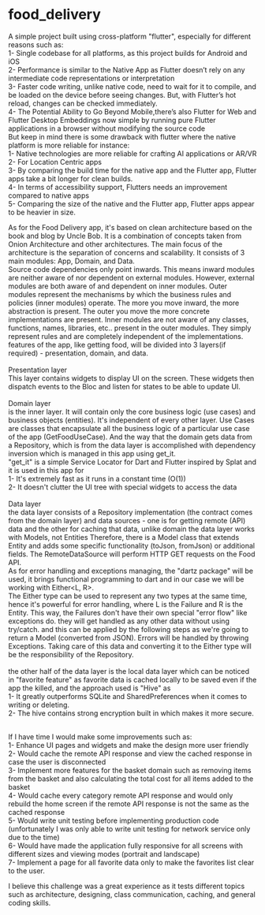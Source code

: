 # food_delivery

A simple project built using cross-platform "flutter", especially for different reasons such as:<br />
1- Single codebase for all platforms, as this project builds for Android and iOS<br />
2- Performance is similar to the Native App as Flutter doesn’t rely on any intermediate code representations or interpretation<br />
3- Faster code writing, unlike native code, need to wait for it to compile, and be loaded on the device before seeing changes. But, with Flutter’s hot reload, changes can be checked immediately.<br />
4- The Potential Ability to Go Beyond Mobile,there’s also Flutter for Web and Flutter Desktop Embeddings now simple by running pure Flutter applications in a browser without modifying the source code<br />
But keep in mind there is some drawback with flutter where the native platform is more reliable for instance:<br />
1- Native technologies are more reliable for crafting AI applications or AR/VR<br />
2- For Location Centric apps<br />
3- By comparing the build time for the native app and the Flutter app, Flutter apps take a bit longer for clean builds.<br />
4- In terms of accessibility support, Flutters needs an improvement compared to native apps<br />
5- Comparing the size of the native and the Flutter app, Flutter apps appear to be heavier in size.<br />

As for the Food Delivery app, it's based on clean architecture based on the book and blog by Uncle Bob. It is a combination of concepts taken from Onion Architecture and other architectures. The main focus of the architecture is the separation of concerns and scalability. It consists of 3 main modules: App, Domain, and Data.<br />
Source code dependencies only point inwards. This means inward modules are neither aware of nor dependent on external modules. However, external modules are both aware of and dependent on inner modules. Outer modules represent the mechanisms by which the business rules and policies (inner modules) operate. The more you move inward, the more abstraction is present. The outer you move the more concrete implementations are present. Inner modules are not aware of any classes, functions, names, libraries, etc.. present in the outer modules. They simply represent rules and are completely independent of the implementations.<br />
features of the app, like getting food, will be divided into 3 layers(if required) - presentation, domain, and data.<br /><br />
Presentation layer<br />
This layer contains widgets to display UI on the screen. These widgets then dispatch events to the Bloc and listen for states to be able to update UI.<br /><br />
Domain layer<br />
is the inner layer. It will contain only the core business logic (use cases) and business objects (entities). It's independent of every other layer. Use Cases are classes that encapsulate all the business logic of a particular use case of the app (GetFoodUseCase). And the way that the domain gets data from a Repository, which is from the data layer is accomplished with dependency inversion which is managed in this app using get_it.<br />
"get_it" is a simple Service Locator for Dart and Flutter inspired by Splat and it is used in this app for<br />
1- It's extremely fast as it runs in a constant time (O(1))<br />
2- It doesn't clutter the UI tree with special widgets to access the data<br /><br />
Data layer<br />
the data layer consists of a Repository implementation (the contract comes from the domain layer) and data sources - one is for getting remote (API) data and the other for caching that data, unlike domain the data layer works with Models, not Entities Therefore, there is a Model class that extends Entity and adds some specific functionality (toJson, fromJson) or additional fields. The RemoteDataSource will perform HTTP GET requests on the Food API.<br />
As for error handling and exceptions managing, the "dartz package" will be used, it brings functional programming to dart and in our case we will be working with Either<L, R>.<br />
The Either type can be used to represent any two types at the same time, hence it's powerful for error handling, where L is the Failure and R is the Entity. This way, the Failures don't have their own special "error flow" like exceptions do. they will get handled as any other data without using try/catch. and this can be applied by the following steps as we're going to return a Model (converted from JSON). Errors will be handled by throwing Exceptions. Taking care of this data and converting it to the Either type will be the responsibility of the Repository.<br />
<br />
the other half of the data layer is the local data layer which can be noticed in "favorite feature" as favorite data is cached locally to be saved even if the app the killed, and the approach used is "Hive" as <br />
1- It greatly outperforms SQLite and SharedPreferences when it comes to writing or deleting.<br />
2- The hive contains strong encryption built in which makes it more secure.<br />

<br />
If I have time I would make some improvements such as:<br />
1- Enhance UI pages and widgets and make the design more user friendly<br />
2- Would cache the remote API response and view the cached response in case the user is disconnected<br />
3- Implement more features for the basket domain such as removing items from the basket and also calculating the total cost for all items added to the basket<br />
4- Would cache every category remote API response and would only rebuild the home screen if the remote API response is not the same as the cached response<br />
5- Would write unit testing before implementing production code (unfortunately I was only able to write unit testing for network service only due to the time)<br />
6- Would have made the application fully responsive for all screens with different sizes and viewing modes (portrait and landscape)<br />
7- Implement a page for all favorite data only to make the favorites list clear to the user.<br />

I believe this challenge was a great experience as it tests different topics such as architecture, designing, class communication, caching, and general coding skills.

